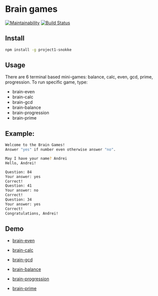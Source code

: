 # Brain games

[![Maintainability](https://api.codeclimate.com/v1/badges/bbfaaad9f3e260bac854/maintainability)](https://codeclimate.com/github/Snokke/brain-games-hexlet-project1/maintainability)
[![Build Status](https://travis-ci.org/Snokke/brain-games-hexlet-project1.svg?branch=master)](https://travis-ci.org/Snokke/brain-games-hexlet-project1)

## Install

```sh
npm install -g project1-snokke
```

## Usage

There are 6 terminal based mini-games: balance, calc, even, gcd, prime, progression.
To run specific game, type:
* brain-even
* brain-calc
* brain-gcd
* brain-balance
* brain-progression
* brain-prime 

## Example:
```sh
Welcome to the Brain Games!
Answer "yes" if number even otherwise answer "no".

May I have your name? Andrei
Hello, Andrei!

Question: 84
Your answer: yes
Correct!
Question: 41
Your answer: no
Correct!
Question: 34
Your answer: yes
Correct!
Congratulations, Andrei!
```

## Demo

* [brain-even](https://asciinema.org/a/BNSrYmTNGAifL3jQriFTMoC1L)

* [brain-calc](https://asciinema.org/a/wMHyiPGZiLlvMntZeRPpm3c5g)

* [brain-gcd](https://asciinema.org/a/svHVJgAO7omWIpg2aLO4hKA7f)

* [brain-balance](https://asciinema.org/a/K8hjy4K3L0UA5D2PzNuFpAMwK)

* [brain-progression](https://asciinema.org/a/bm1Hap20m9vUNGwT5DI0fnrZO)

* [brain-prime](https://asciinema.org/a/EcGyHOBadTtKQta5v9BHFCl0e)